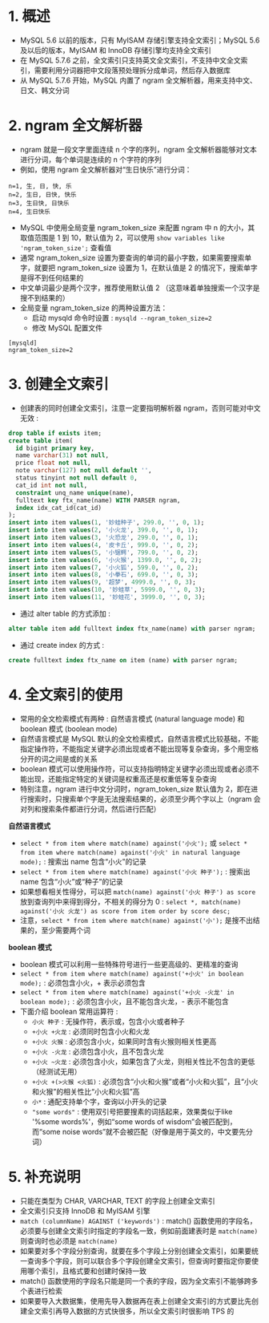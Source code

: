 

# 1. 概述

- MySQL 5.6 以前的版本，只有 MyISAM 存储引擎支持全文索引；MySQL 5.6 及以后的版本，MyISAM 和 InnoDB 存储引擎均支持全文索引
- 在 MySQL 5.7.6 之前，全文索引只支持英文全文索引，不支持中文全文索引，需要利用分词器把中文段落预处理拆分成单词，然后存入数据库
- 从 MySQL 5.7.6 开始，MySQL 内置了 ngram 全文解析器，用来支持中文、日文、韩文分词

# 2. ngram 全文解析器

- ngram 就是一段文字里面连续 n 个字的序列，ngram 全文解析器能够对文本进行分词，每个单词是连续的 n 个字符的序列
- 例如，使用 ngram 全文解析器对“生日快乐”进行分词：
```
n=1, 生, 日, 快, 乐
n=2, 生日, 日快, 快乐
n=3, 生日快, 日快乐
n=4, 生日快乐
```
- MySQL 中使用全局变量 ngram_token_size 来配置 ngram 中 n 的大小，其取值范围是 1 到 10，默认值为 2，可以使用 `show variables like 'ngram_token_size';` 查看值
- 通常 ngram_token_size 设置为要查询的单词的最小字数，如果需要搜索单字，就要把 ngram_token_size 设置为 1，在默认值是 2 的情况下，搜索单字是得不到任何结果的
- 中文单词最少是两个汉字，推荐使用默认值 2 （这意味着单独搜索一个汉字是搜不到结果的）
- 全局变量 ngram_token_size 的两种设置方法：
    - 启动 mysqld 命令时设置 : `mysqld --ngram_token_size=2`
    - 修改 MySQL 配置文件
```
[mysqld] 
ngram_token_size=2
```

# 3. 创建全文索引

- 创建表的同时创建全文索引，注意一定要指明解析器 ngram，否则可能对中文无效 :
```sql
drop table if exists item;
create table item(
  id bigint primary key,
  name varchar(31) not null,
  price float not null,
  note varchar(127) not null default '',
  status tinyint not null default 0,
  cat_id int not null,
  constraint unq_name unique(name),
  fulltext key ftx_name(name) WITH PARSER ngram,
  index idx_cat_id(cat_id)
);
insert into item values(1, '妙蛙种子', 299.0, '', 0, 1);
insert into item values(2, '小火龙', 399.0, '', 0, 1);
insert into item values(3, '火恐龙', 299.0, '', 0, 1);
insert into item values(4, '皮卡丘', 999.0, '', 0, 2);
insert into item values(5, '小锯鳄', 799.0, '', 0, 2);
insert into item values(6, '小火猴', 1399.0, '', 0, 2);
insert into item values(7, '小火狐', 599.0, '', 0, 2);
insert into item values(8, '小拳石', 699.0, '', 0, 3);
insert into item values(9, '超梦', 4999.0, '', 0, 3);
insert into item values(10, '妙蛙草', 5999.0, '', 0, 3);
insert into item values(11, '妙蛙花', 3999.0, '', 0, 3);
```
- 通过 alter table 的方式添加 :
```sql
alter table item add fulltext index ftx_name(name) with parser ngram;
```
- 通过 create index 的方式 :
```sql
create fulltext index ftx_name on item (name) with parser ngram; 
```

# 4. 全文索引的使用

- 常用的全文检索模式有两种 : 自然语言模式 (natural language mode) 和 boolean 模式 (boolean mode)
- 自然语言模式是 MySQL 默认的全文检索模式，自然语言模式比较基础，不能指定操作符，不能指定关键字必须出现或者不能出现等复杂查询，多个用空格分开的词之间是或的关系
- boolean 模式可以使用操作符，可以支持指明特定关键字必须出现或者必须不能出现，还能指定特定的关键词是权重高还是权重低等复杂查询
- 特别注意，ngram 进行中文分词时，ngram_token_size 默认值为 2，即在进行搜索时，只搜索单个字是无法搜索结果的，必须至少两个字以上（ngram 会对列和搜索条件都进行分词，然后进行匹配）

**自然语言模式**

- `select * from item where match(name) against('小火');` 或 `select * from item where match(name) against('小火' in natural language mode);` : 搜索出 name 包含“小火”的记录
- `select * from item where match(name) against('小火 种子');` : 搜索出 name 包含“小火”或“种子”的记录
- 如果想看相关性得分，可以把 `match(name) against('小火 种子') as score` 放到查询列中来得到得分，不相关的得分为 0 : `select *, match(name) against('小火 火龙') as score from item order by score desc;`
- 注意，`select * from item where match(name) against('小');` 是搜不出结果的，至少需要两个词

**boolean 模式**

- boolean 模式可以利用一些特殊符号进行一些更高级的、更精准的查询
- `select * from item where match(name) against('+小火' in boolean mode);` : 必须包含小火，+ 表示必须包含
- `select * from item where match(name) against('+小火 -火龙' in boolean mode);` : 必须包含小火，且不能包含火龙，- 表示不能包含
- 下面介绍 boolean 常用运算符 :
    - `小火 种子` : 无操作符，表示或，包含小火或者种子
    - `+小火 +火龙` : 必须同时包含小火和火龙
    - `+小火 火猴` : 必须包含小火，如果同时含有火猴则相关性更高
    - `+小火 -火龙` : 必须包含小火，且不包含火龙
    - `+小火 ~火龙` : 必须包含小火，如果包含了火龙，则相关性比不包含的更低（经测试无用）
    - `+小火 +(>火猴 <火狐)` : 必须包含“小火和火猴”或者“小火和火狐”，且“小火和火猴”的相关性比“小火和火狐”高
    - `小*` : 通配支持单个字，查询以小开头的记录
    - `"some words"` : 使用双引号把要搜素的词括起来，效果类似于like '%some words%'，例如“some words of wisdom”会被匹配到，而“some noise words”就不会被匹配（好像是用于英文的，中文要先分词）

# 5. 补充说明

- 只能在类型为 CHAR, VARCHAR, TEXT 的字段上创建全文索引
- 全文索引只支持 InnoDB 和 MyISAM 引擎
- `match (columnName) AGAINST ('keywords')` : match() 函数使用的字段名，必须要与创建全文索引时指定的字段名一致，例如前面建表时是 `match(name)` 则查询时也必须是 `match(name)`
- 如果要对多个字段分别查询，就要在多个字段上分别创建全文索引，如果要统一查询多个字段，则可以联合多个字段创建全文索引，但查询时要指定你要使用哪个索引，且格式要和创建时保持一致
- match() 函数使用的字段名只能是同一个表的字段，因为全文索引不能够跨多个表进行检索
- 如果要导入大数据集，使用先导入数据再在表上创建全文索引的方式要比先创建全文索引再导入数据的方式快很多，所以全文索引时很影响 TPS 的